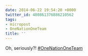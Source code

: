 ```yaml
---
date: 2014-06-22 19:54:20 +0000
twitter_id: 480861376886210562
tags:
- micropost
- OneNationOneTeam
title: ''
---
```


Oh, seriously?! [#OneNationOneTeam](https://twitter.com/hashtag/OneNationOneTeam)
